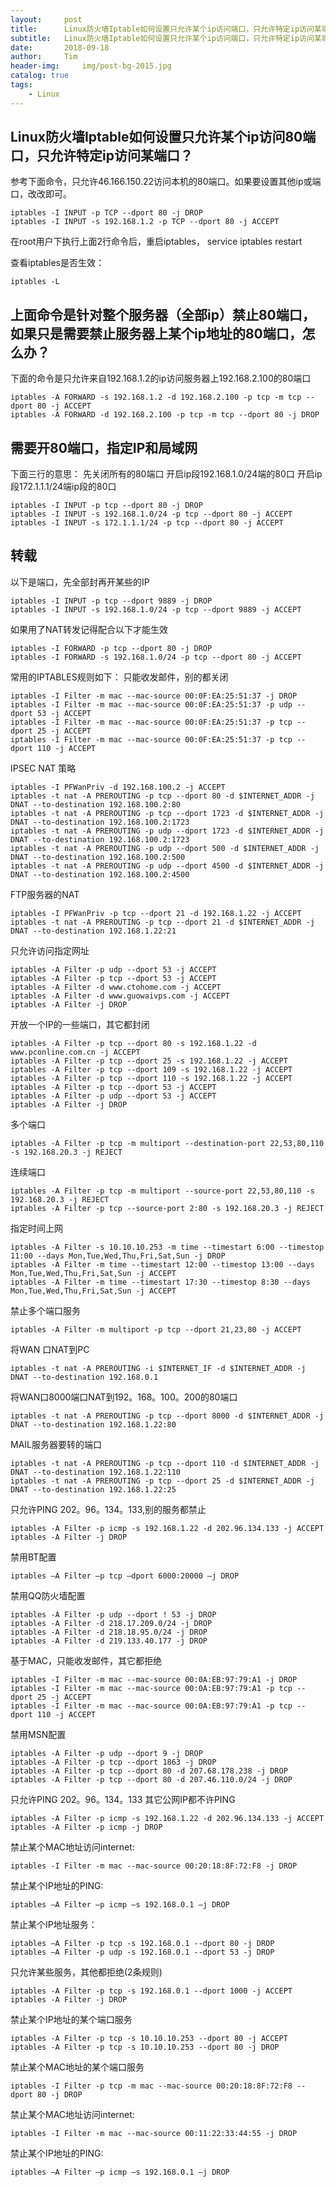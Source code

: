```yaml
---
layout:		post
title: 		Linux防火墙Iptable如何设置只允许某个ip访问端口，只允许特定ip访问某端口
subtitle: 	Linux防火墙Iptable如何设置只允许某个ip访问端口，只允许特定ip访问某端口
date:		2018-09-18
author:		Tim
header-img: 	img/post-bg-2015.jpg
catalog: true
tags:
    - Linux
---
```


## Linux防火墙Iptable如何设置只允许某个ip访问80端口，只允许特定ip访问某端口？

参考下面命令，只允许46.166.150.22访问本机的80端口。如果要设置其他ip或端口，改改即可。

```
iptables -I INPUT -p TCP --dport 80 -j DROP
iptables -I INPUT -s 192.168.1.2 -p TCP --dport 80 -j ACCEPT
```
在root用户下执行上面2行命令后，重启iptables， service iptables restart

查看iptables是否生效：

```
iptables -L
```

## 上面命令是针对整个服务器（全部ip）禁止80端口，如果只是需要禁止服务器上某个ip地址的80端口，怎么办？

下面的命令是只允许来自192.168.1.2的ip访问服务器上192.168.2.100的80端口

```
iptables -A FORWARD -s 192.168.1.2 -d 192.168.2.100 -p tcp -m tcp --dport 80 -j ACCEPT
iptables -A FORWARD -d 192.168.2.100 -p tcp -m tcp --dport 80 -j DROP
```

## 需要开80端口，指定IP和局域网

下面三行的意思：
先关闭所有的80端口
开启ip段192.168.1.0/24端的80口
开启ip段172.1.1.1/24端ip段的80口
```
iptables -I INPUT -p tcp --dport 80 -j DROP
iptables -I INPUT -s 192.168.1.0/24 -p tcp --dport 80 -j ACCEPT
iptables -I INPUT -s 172.1.1.1/24 -p tcp --dport 80 -j ACCEPT
```
## 转载

以下是端口，先全部封再开某些的IP
```
iptables -I INPUT -p tcp --dport 9889 -j DROP
iptables -I INPUT -s 192.168.1.0/24 -p tcp --dport 9889 -j ACCEPT
```
如果用了NAT转发记得配合以下才能生效
```
iptables -I FORWARD -p tcp --dport 80 -j DROP
iptables -I FORWARD -s 192.168.1.0/24 -p tcp --dport 80 -j ACCEPT
```
常用的IPTABLES规则如下：
只能收发邮件，别的都关闭
```
iptables -I Filter -m mac --mac-source 00:0F:EA:25:51:37 -j DROP
iptables -I Filter -m mac --mac-source 00:0F:EA:25:51:37 -p udp --dport 53 -j ACCEPT
iptables -I Filter -m mac --mac-source 00:0F:EA:25:51:37 -p tcp --dport 25 -j ACCEPT
iptables -I Filter -m mac --mac-source 00:0F:EA:25:51:37 -p tcp --dport 110 -j ACCEPT
```
IPSEC NAT 策略
```
iptables -I PFWanPriv -d 192.168.100.2 -j ACCEPT
iptables -t nat -A PREROUTING -p tcp --dport 80 -d $INTERNET_ADDR -j DNAT --to-destination 192.168.100.2:80
iptables -t nat -A PREROUTING -p tcp --dport 1723 -d $INTERNET_ADDR -j DNAT --to-destination 192.168.100.2:1723
iptables -t nat -A PREROUTING -p udp --dport 1723 -d $INTERNET_ADDR -j DNAT --to-destination 192.168.100.2:1723
iptables -t nat -A PREROUTING -p udp --dport 500 -d $INTERNET_ADDR -j DNAT --to-destination 192.168.100.2:500
iptables -t nat -A PREROUTING -p udp --dport 4500 -d $INTERNET_ADDR -j DNAT --to-destination 192.168.100.2:4500
```
FTP服务器的NAT
```
iptables -I PFWanPriv -p tcp --dport 21 -d 192.168.1.22 -j ACCEPT
iptables -t nat -A PREROUTING -p tcp --dport 21 -d $INTERNET_ADDR -j DNAT --to-destination 192.168.1.22:21
```
只允许访问指定网址
```
iptables -A Filter -p udp --dport 53 -j ACCEPT
iptables -A Filter -p tcp --dport 53 -j ACCEPT
iptables -A Filter -d www.ctohome.com -j ACCEPT
iptables -A Filter -d www.guowaivps.com -j ACCEPT
iptables -A Filter -j DROP
```
开放一个IP的一些端口，其它都封闭
```
iptables -A Filter -p tcp --dport 80 -s 192.168.1.22 -d www.pconline.com.cn -j ACCEPT
iptables -A Filter -p tcp --dport 25 -s 192.168.1.22 -j ACCEPT
iptables -A Filter -p tcp --dport 109 -s 192.168.1.22 -j ACCEPT
iptables -A Filter -p tcp --dport 110 -s 192.168.1.22 -j ACCEPT
iptables -A Filter -p tcp --dport 53 -j ACCEPT
iptables -A Filter -p udp --dport 53 -j ACCEPT
iptables -A Filter -j DROP
```
多个端口
```
iptables -A Filter -p tcp -m multiport --destination-port 22,53,80,110 -s 192.168.20.3 -j REJECT
```
连续端口
```
iptables -A Filter -p tcp -m multiport --source-port 22,53,80,110 -s 192.168.20.3 -j REJECT
iptables -A Filter -p tcp --source-port 2:80 -s 192.168.20.3 -j REJECT
````
指定时间上网
```
iptables -A Filter -s 10.10.10.253 -m time --timestart 6:00 --timestop 11:00 --days Mon,Tue,Wed,Thu,Fri,Sat,Sun -j DROP
iptables -A Filter -m time --timestart 12:00 --timestop 13:00 --days Mon,Tue,Wed,Thu,Fri,Sat,Sun -j ACCEPT
iptables -A Filter -m time --timestart 17:30 --timestop 8:30 --days Mon,Tue,Wed,Thu,Fri,Sat,Sun -j ACCEPT
```
禁止多个端口服务
```
iptables -A Filter -m multiport -p tcp --dport 21,23,80 -j ACCEPT
```
将WAN 口NAT到PC
```
iptables -t nat -A PREROUTING -i $INTERNET_IF -d $INTERNET_ADDR -j DNAT --to-destination 192.168.0.1
```
将WAN口8000端口NAT到192。168。100。200的80端口
```
iptables -t nat -A PREROUTING -p tcp --dport 8000 -d $INTERNET_ADDR -j DNAT --to-destination 192.168.1.22:80
```
MAIL服务器要转的端口
```
iptables -t nat -A PREROUTING -p tcp --dport 110 -d $INTERNET_ADDR -j DNAT --to-destination 192.168.1.22:110
iptables -t nat -A PREROUTING -p tcp --dport 25 -d $INTERNET_ADDR -j DNAT --to-destination 192.168.1.22:25
```
只允许PING 202。96。134。133,别的服务都禁止
```
iptables -A Filter -p icmp -s 192.168.1.22 -d 202.96.134.133 -j ACCEPT
iptables -A Filter -j DROP
```
禁用BT配置
```
iptables –A Filter –p tcp –dport 6000:20000 –j DROP
```
禁用QQ防火墙配置
```
iptables -A Filter -p udp --dport ! 53 -j DROP
iptables -A Filter -d 218.17.209.0/24 -j DROP
iptables -A Filter -d 218.18.95.0/24 -j DROP
iptables -A Filter -d 219.133.40.177 -j DROP
```
基于MAC，只能收发邮件，其它都拒绝
```
iptables -I Filter -m mac --mac-source 00:0A:EB:97:79:A1 -j DROP
iptables -I Filter -m mac --mac-source 00:0A:EB:97:79:A1 -p tcp --dport 25 -j ACCEPT
iptables -I Filter -m mac --mac-source 00:0A:EB:97:79:A1 -p tcp --dport 110 -j ACCEPT
```
禁用MSN配置
```
iptables -A Filter -p udp --dport 9 -j DROP
iptables -A Filter -p tcp --dport 1863 -j DROP
iptables -A Filter -p tcp --dport 80 -d 207.68.178.238 -j DROP
iptables -A Filter -p tcp --dport 80 -d 207.46.110.0/24 -j DROP
```
只允许PING 202。96。134。133 其它公网IP都不许PING
```
iptables -A Filter -p icmp -s 192.168.1.22 -d 202.96.134.133 -j ACCEPT
iptables -A Filter -p icmp -j DROP
```
禁止某个MAC地址访问internet:
```
iptables -I Filter -m mac --mac-source 00:20:18:8F:72:F8 -j DROP
```
禁止某个IP地址的PING:
```
iptables –A Filter –p icmp –s 192.168.0.1 –j DROP
```
禁止某个IP地址服务：
```
iptables –A Filter -p tcp -s 192.168.0.1 --dport 80 -j DROP
iptables –A Filter -p udp -s 192.168.0.1 --dport 53 -j DROP
```
只允许某些服务，其他都拒绝(2条规则)
```
iptables -A Filter -p tcp -s 192.168.0.1 --dport 1000 -j ACCEPT
iptables -A Filter -j DROP
```
禁止某个IP地址的某个端口服务
```
iptables -A Filter -p tcp -s 10.10.10.253 --dport 80 -j ACCEPT
iptables -A Filter -p tcp -s 10.10.10.253 --dport 80 -j DROP
```
禁止某个MAC地址的某个端口服务
```
iptables -I Filter -p tcp -m mac --mac-source 00:20:18:8F:72:F8 --dport 80 -j DROP
```
禁止某个MAC地址访问internet:
```
iptables -I Filter -m mac --mac-source 00:11:22:33:44:55 -j DROP
```
禁止某个IP地址的PING:
```
iptables –A Filter –p icmp –s 192.168.0.1 –j DROP
```

